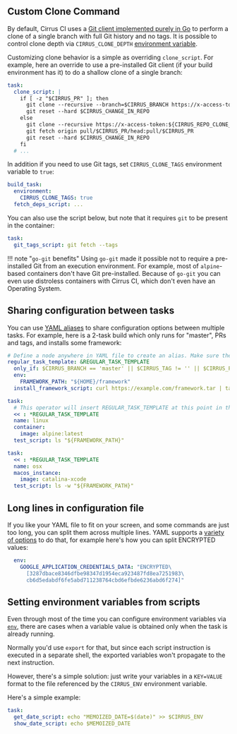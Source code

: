 ## Custom Clone Command

By default, Cirrus CI uses a [Git client implemented purely in Go](https://github.com/go-git/go-git) to perform a clone of
a single branch with full Git history and no tags. It is possible to control clone depth via `CIRRUS_CLONE_DEPTH` [environment variable](writing-tasks.md#behavioral-environment-variables).

Customizing clone behavior is a simple as overriding `clone_script`. For example, here an override to use a pre-installed
Git client (if your build environment has it) to do a shallow clone of a single branch:

```yaml
task:
  clone_script: |
    if [ -z "$CIRRUS_PR" ]; then
      git clone --recursive --branch=$CIRRUS_BRANCH https://x-access-token:${CIRRUS_REPO_CLONE_TOKEN}@github.com/${CIRRUS_REPO_FULL_NAME}.git $CIRRUS_WORKING_DIR
      git reset --hard $CIRRUS_CHANGE_IN_REPO
    else
      git clone --recursive https://x-access-token:${CIRRUS_REPO_CLONE_TOKEN}@github.com/${CIRRUS_REPO_FULL_NAME}.git $CIRRUS_WORKING_DIR
      git fetch origin pull/$CIRRUS_PR/head:pull/$CIRRUS_PR
      git reset --hard $CIRRUS_CHANGE_IN_REPO
    fi
  # ...
```

In addition if you need to use Git tags, set `CIRRUS_CLONE_TAGS` environment variable to `true`:

```yaml
build_task:
  environment:
    CIRRUS_CLONE_TAGS: true
  fetch_deps_script: ...
```

You can also use the script below, but note that it requires `git` to be present
in the container:

```yaml
task:
  git_tags_script: git fetch --tags
```

!!! note "`go-git` benefits"
    Using `go-git` made it possible not to require a pre-installed Git from an execution environment. For example,
    most of `alpine`-based containers don't have Git pre-installed. Because of `go-git` you can even use distroless
    containers with Cirrus CI, which don't even have an Operating System.

## Sharing configuration between tasks

You can use [YAML aliases](https://yaml.org/spec/1.2/spec.html#id2786196) to share configuration options between
multiple tasks. For example, here is a 2-task build which only runs for "master", PRs and tags, and installs some
framework:

```yaml
# Define a node anywhere in YAML file to create an alias. Make sure the name doesn't clash with an existing keyword.
regular_task_template: &REGULAR_TASK_TEMPLATE
  only_if: $CIRRUS_BRANCH == 'master' || $CIRRUS_TAG != '' || $CIRRUS_PR != ''
  env:
    FRAMEWORK_PATH: "${HOME}/framework"
  install_framework_script: curl https://example.com/framework.tar | tar -C "${FRAMEWORK_PATH}" -x

task:
  # This operator will insert REGULAR_TASK_TEMPLATE at this point in the task node.
  << : *REGULAR_TASK_TEMPLATE
  name: linux
  container:
    image: alpine:latest
  test_script: ls "${FRAMEWORK_PATH}"

task:
  << : *REGULAR_TASK_TEMPLATE
  name: osx
  macos_instance:
    image: catalina-xcode
  test_script: ls -w "${FRAMEWORK_PATH}"
```

## Long lines in configuration file

If you like your YAML file to fit on your screen, and some commands are just too long, you can split them across multiple
lines. YAML supports a [variety of options](https://yaml-multiline.info/) to do that, for example here's how you can split
ENCRYPTED values:

```yaml
  env:
    GOOGLE_APPLICATION_CREDENTIALS_DATA: "ENCRYPTED\
      [3287dbace8346dfbe98347d1954eca923487fd8ea7251983\
      cb6d5edabdf6fe5abd711238764cbd6efbde6236abd6f274]"
```

## Setting environment variables from scripts

Even through most of the time you can configure environment variables via [`env`](writing-tasks.md#environment-variables), there are cases when a variable value is obtained only when the task is already running.

Normally you'd use `export` for that, but since each script instruction is executed in a separate shell, the exported variables won't propagate to the next instruction.

However, there's a simple solution: just write your variables in a `KEY=VALUE` format to the file referenced by the `CIRRUS_ENV` environment variable.

Here's a simple example:

```yaml
task:
  get_date_script: echo "MEMOIZED_DATE=$(date)" >> $CIRRUS_ENV
  show_date_script: echo $MEMOIZED_DATE
```
